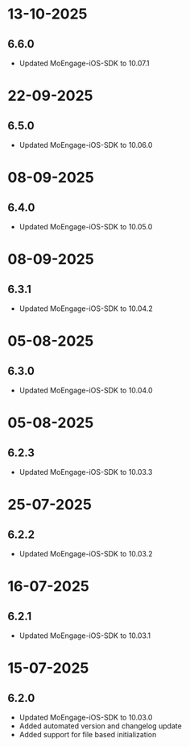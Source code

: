 # 13-10-2025

## 6.6.0

- Updated MoEngage-iOS-SDK to 10.07.1

# 22-09-2025

## 6.5.0

- Updated MoEngage-iOS-SDK to 10.06.0

# 08-09-2025

## 6.4.0

- Updated MoEngage-iOS-SDK to 10.05.0

# 08-09-2025

## 6.3.1

- Updated MoEngage-iOS-SDK to 10.04.2

# 05-08-2025

## 6.3.0

- Updated MoEngage-iOS-SDK to 10.04.0

# 05-08-2025

## 6.2.3

- Updated MoEngage-iOS-SDK to 10.03.3

# 25-07-2025

## 6.2.2

- Updated MoEngage-iOS-SDK to 10.03.2

# 16-07-2025

## 6.2.1

- Updated MoEngage-iOS-SDK to 10.03.1

# 15-07-2025

## 6.2.0

- Updated MoEngage-iOS-SDK to 10.03.0
- Added automated version and changelog update
- Added support for file based initialization
